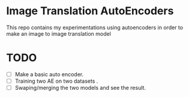 # Image Translation AutoEncoders
This repo contains my experimentations using autoencoders in order to make an image to image translation model

# TODO
- [ ] Make a basic auto encoder.
- [ ] Training two AE on two datasets .
- [ ] Swaping/merging the two models and see the result.
